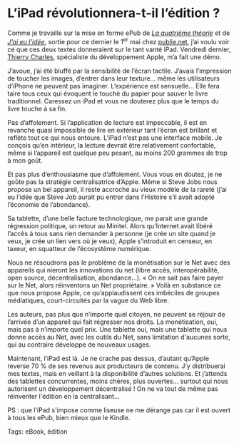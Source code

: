 # L’iPad révolutionnera-t-il l’édition ?

Comme je travaille sur la mise en forme ePub de [*La quatrième théorie*](http://blog.tcrouzet.com/la-quatrieme-theorie/) et de [*J’ai eu l’idée*](http://blog.tcrouzet.com/id/), sortie pour ce dernier le 1<sup>er</sup> mai chez [publie.net](http://publie.net), j’ai voulu voir ce que ces deux textes donneraient sur le tant vanté iPad. Vendredi dernier, [Thierry Charles](https://www.axalot.fr/), spécialiste du développement Apple, m’a fait une démo.

J’avoue, j’ai été bluffé par la sensibilité de l’écran tactile. J’avais l’impression de toucher les images, d’entrer dans leur texture… même les utilisateurs d’iPhone ne peuvent pas imaginer. L’expérience est sensuelle… Elle fera taire tous ceux qui évoquent le touché du papier pour sauver le livre traditionnel. Caressez un iPad et vous ne douterez plus que le temps du livre touche à sa fin.

Pas d’affolement. Si l’application de lecture est impeccable, il est en revanche quasi impossible de lire en extérieur tant l’écran est brillant et reflète tout ce qui nous entoure. L’iPad n’est pas une interface mobile. Je conçois qu’en intérieur, la lecture devrait être relativement confortable, même si l’appareil est quelque peu pesant, au moins 200 grammes de trop à mon goût.

Et pas plus d’enthousiasme que d’affolement. Vous vous en doutez, je ne goûte pas la stratégie centralisatrice d’Apple. Même si Steve Jobs nous propose un bel appareil, il reste accroché au vieux modèle de la rareté (j’ai eu l’idée que Steve Job aurait pu entrer dans l’Histoire s’il avait adopté l’économie de l’abondance).

Sa tablette, d’une belle facture technologique, me parait une grande régression politique, un retour au Minitel. Alors qu’Internet avait libéré l’accès à tous sans rien demander à personne (je crée un site quand je veux, je crée un lien vers où je veux), Apple s’introduit en censeur, en taxeur, en squatteur de l’écosystème numérique.

Nous ne résoudrons pas le problème de la monétisation sur le Net avec des appareils qui nieront les innovations du net (libre accès, interopérabilité, open source, décentralisation, abondance…). « On ne sait pas faire payer sur le Net, alors réinventons un Net propriétaire. » Voilà en substance ce que nous propose Apple, ce qu’applaudissent ces imbéciles de groupes médiatiques, court-circuités par la vague du Web libre.

Les auteurs, pas plus que n’importe quel citoyen, ne peuvent se réjouir de l’arrivée d’un appareil qui fait régresser nos droits. La monétisation, oui, mais pas à n’importe quel prix. Une tablette oui, mais une tablette qui nous donne accès au Net, avec les outils du Net, sans limitation d'aucunes sorte, qui au contraire développe de nouveaux usages.

Maintenant, l’iPad est là. Je ne crache pas dessus, d’autant qu’Apple reverse 70 % de ses revenus aux producteurs de contenu. J’y distribuerai mes textes, mais en veillant à la disponibilité d’autres solutions. Et j’attends des tablettes concurrentes, moins chères, plus ouvertes… surtout qui nous autorisent un développement décentralisé ! On ne va tout de même pas réinventer l'édition en la centralisant...

PS : que l'iPad s'impose comme liseuse ne me dérange pas car il est ouvert à tous les ePub, bien mieux que le Kindle.

Tags: eBook, édition